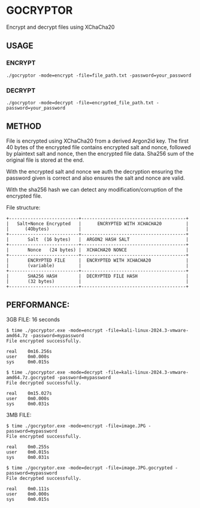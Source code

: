 # GOCRYPTOR
Encrypt and decrypt files using XChaCha20

## USAGE

### ENCRYPT
`./gocryptor -mode=encrypt -file=file_path.txt -password=your_password`
### DECRYPT
`./gocryptor -mode=decrypt -file=encrypted_file_path.txt -password=your_password`

## METHOD
File is encrypted using XChaCha20 from a derived Argon2id key.
The first 40 bytes of the encrypted file contains encrypted salt and nonce, followed by plaintext salt and nonce, then the encrypted file data. Sha256 sum of the original file is stored at the end.

With the encrypted salt and nonce we auth the decryption ensuring the password given is correct and also ensures the salt and nonce are valid.

With the sha256 hash we can detect any modification/corruption of the encrypted file.

File structure:
```
+--------------------------+---------------------------------------+
|   Salt+Nonce Encrypted   |      ENCRYPTED WITH XCHACHA20         |
|      (4Obytes)           |                                       |
+--------------------------+---------------------------------------+
|       Salt  (16 bytes)   |  ARGON2 HASH SALT                     |
+--------------------------+---------------------------------------+
|       Nonce   (24 bytes) |  XCHACHA20 NONCE                      |
+--------------------------+---------------------------------------+
|       ENCRYPTED FILE     |  ENCRYPTED WITH XCHACHA20             |
|       (variable)         |                                       |
+--------------------------+---------------------------------------+
|       SHA256 HASH        |  DECRYPTED FILE HASH                  |
|       (32 bytes)         |                                       |
+--------------------------+---------------------------------------+ 
```

## PERFORMANCE:

3GB FILE: 16 seconds
```
$ time ./gocryptor.exe -mode=encrypt -file=kali-linux-2024.3-vmware-amd64.7z -password=mypassword
File encrypted successfully.

real    0m16.256s
user    0m0.000s
sys     0m0.015s

$ time ./gocryptor.exe -mode=decrypt -file=kali-linux-2024.3-vmware-amd64.7z.gocrypted -password=mypassword
File decrypted successfully.

real    0m15.027s
user    0m0.000s
sys     0m0.031s
```

3MB FILE: 
```
$ time ./gocryptor.exe -mode=encrypt -file=image.JPG -password=mypassword
File encrypted successfully.

real    0m0.255s
user    0m0.015s
sys     0m0.031s

$ time ./gocryptor.exe -mode=decrypt -file=image.JPG.gocrypted -password=mypassword
File decrypted successfully.

real    0m0.111s
user    0m0.000s
sys     0m0.015s
```



